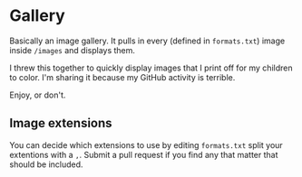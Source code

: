 # Gallery

Basically an image gallery. It pulls in every (defined in `formats.txt`) image inside `/images` and displays them.

I threw this together to quickly display images that I print off for my children to color. I'm sharing it because my GitHub activity is terrible.

Enjoy, or don't.

## Image extensions

You can decide which extensions to use by editing `formats.txt` split your extentions with a `,`. Submit a pull request if you find any that matter that should be included.